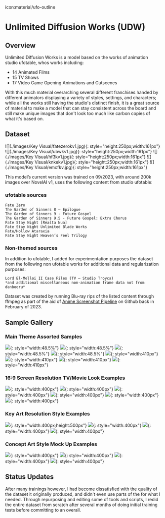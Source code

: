 icon:material/ufo-outline
# Unlimited Diffusion Works (UDW)
## Overview

Unlimited Diffusion Works is a model based on the works of animation studio ufotable, whos works including:

* 14 Animated Films
* 15 TV Shows 
* 17 Video Game Opening Animations and Cutscenes

With this much material overarching several different franchises handed by different animators displaying a variety of styles, settings, and characters; while all the works still having the studio's distinct finish, it is a great source of material to make a model that can stay consistent across the board and still make unique images that don't look too much like carbon copies of what it's based on. 

## Dataset

![](./images/Key Visual/fatezerokv1.jpg){: style="height:250px;width:161px"}
![](./images/Key Visual/ubwkv1.jpg){: style="height:250px;width:161px"}
![](./images/Key Visual/hf3kv1.jpg){: style="height:250px;width:161px"}
![](./images/Key Visual/knkekv1.jpg){: style="height:250px;width:161px"}
![](./images/Key Visual/emcfkv.jpg){: style="height:250px;width:161px"}


This model’s current version was trained on 09/2023, with around 200k images over NovelAI v1, uses the following content from studio ufotable:

### ufotable sources

```
Fate Zero 
The Garden of Sinners 8 – Epilogue
The Garden of Sinners 9 - Future Gospel
The Garden of Sinners 9.5 - Future Gospel: Extra Chorus
Fate Stay Night [Réalta Nua]
Fate Stay Night Unlimited Blade Works
Fate/Hollow Ataraxia
Fate Stay Night Heaven’s Feel Trilogy
```

### Non-themed sources 

In addition to ufotable, I added for experimentation purposes the dataset from the following non ufotable works for additional data and regularization purposes:
```
Lord El-Melloi II Case Files (TV – Studio Troyca)
*and additional miscellaneous non-animation frame data not from danbooru*
```
Dataset was created by running Blu-ray rips of the listed content through ffmpeg as part of the aid of [Anime Screenshot Pipeline](https://github.com/cyber-meow/anime_screenshot_pipeline) on Github back in February of 2023.


## Sample Gallery

### Main Theme Assorted Samples

![](./images/71966-357371757.png){: style="width:48.5%"}
![](./images/73082-256545115.png){: style="width:48.5%"}
![](./images/72307-3288374492.png){: style="width:48.5%"}
![](./images/72333-3049597417.png){: style="width:48.5%"}
![](./images/73815-2911211619.png){: style="width:410px"}
![](./images/74919-646950122.png){: style="width:410px"}
![](./images/71234-3241660550.png){: style="width:410px"}
![](./images/107655-3787594491.png){: style="width:410px"}

### 16:9 Screen Resolution TV/Movie Look Examples

![](./images/68981-3336393614.png){: style="width:400px"}
![](./images/68792-2210440585.png){: style="width:400px"}
![](./images/87508-1453217043.png){: style="width:400px"}
![](./images/87590-2557507210.png){: style="width:400px"}
![](./images/88147-1535975933.png){: style="width:400px"}
![](./images/98315-3984287718.png){: style="width:400px"}

### Key Art Resolution Style Examples

![](./images/61824-1959696816.png){: style="width:400px;height:500px"}
![](./images/55835-2128820733.png){: style="width:400px"}
![](./images/60607-3231689894.png){: style="width:400px"}
![](./images/61060-2296952070.png){: style="width:400px"}

### Concept Art Style Mock Up Examples

![](./images/63265-885359435.png){: style="width:400px"}
![](./images/63291-3832714336.png){: style="width:400px"}
![](./images/63322-1230264608.png){: style="width:400px"}
![](./images/63324-2435138676.png){: style="width:400px"}


## Status Updates

After many trainings however, I had become dissatisfied with the quality of the dataset it originally produced, and didn't even use parts of the for what I needed. Through repurposing and editing some of tools and scripts, I redid the entire dataset from scratch after several months of doing initial training tests before committing to an overall.